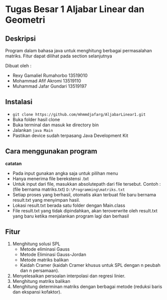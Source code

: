 # Tugas Besar 1 Aljabar Linear dan Geometri

## Deskripsi
  Program dalam bahasa java untuk menghitung berbagai permasalahan matriks. Fitur dapat dilihat pada section selanjutnya
  
  Dibuat oleh :
  - Rexy Gamaliel Rumahorbo 13519010
  - Mohammad Afif Akromi 13519110
  - Muhammad Jafar Gundari 13519197
  
## Instalasi
  - ```git clone https://github.com/mhmmdjafarg/AljabarLinear1.git```
  - Buka folder hasil clone
  - Buka terminal dan masuk ke directory bin
  - Jalankan ```java Main```
  - Pastikan device sudah terpasang Java Development Kit
## Cara menggunakan program
**catatan**
- Pada input gunakan angka saja untuk pilihan menu
- Hanya menerima file berekstensi .txt
- Untuk input dari file, masukkan absolutepath dari file tersebut. Contoh : (file bernama matriks.txt)
  ```D:\Programming\matriks.txt```
- Setiap proses yang berhasil, otomatis akan terbuat file baru bernama result.txt yang menyimpan hasil.
- Lokasi result.txt berada satu folder dengan Main.class
- File result.txt yang tidak dipindahkan, akan teroverwrite oleh result.txt yang baru ketika menjalankan program lagi dan berhasil

## Fitur
1. Menghitung  solusi  SPL  
   - Metode  eliminasi  Gauss
   - Metode  Eliminasi Gauss-Jordan
   - Metode  matriks  balikan
   - Kaidah  Cramer  (kaidah  Cramer khusus untuk SPL dengan n peubah dan n persamaan). 
2. Menyelesaikan persoalan interpolasi dan regresi linier.
3. Menghitung matriks balikan
4. Menghitung  determinan  matriks  dengan  berbagai  metode  (reduksi  baris  dan ekspansi kofaktor). 
